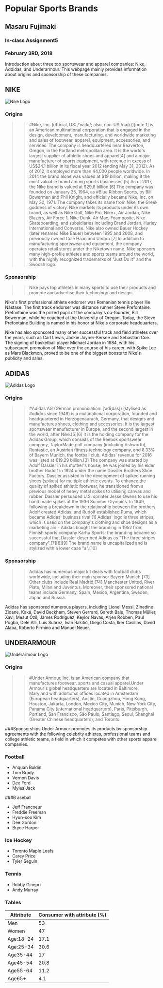 # Popular Sports Brands 
## Masaru Fujimaki
### In-class Assignment5 
### February 3RD, 2018 

Introduction about three top sportswear and apparel companies: Nike, Addidas, and Underarmour. This webpage mainly provides information about origins and sponsorship of these companies. 

## NIKE
![Nike Logo](https://github.com/hzyjlb/inclass04-TOKYO/blob/master/media/nike_logo.png)

### Origins

>> #Nike, Inc. (official, US: /ˈnaɪki/; also, non-US /naɪk/)[note 1] is an American multinational corporation that is engaged in the design, development, manufacturing, and worldwide marketing and sales of footwear, apparel, equipment, accessories, and services. The company is headquartered near Beaverton, Oregon, in the Portland metropolitan area. It is the world's largest supplier of athletic shoes and apparel[4] and a major manufacturer of sports equipment, with revenue in excess of US$24.1 billion in its fiscal year 2012 (ending May 31, 2012). As of 2012, it employed more than 44,000 people worldwide. In 2014 the brand alone was valued at $19 billion, making it the most valuable brand among sports businesses.[5] As of 2017, the Nike brand is valued at $29.6 billion.[6]
The company was founded on January 25, 1964, as #Blue Ribbon Sports, by Bill Bowerman and Phil Knight, and officially became Nike, Inc. on May 30, 1971. The company takes its name from Nike, the Greek goddess of victory. Nike markets its products under its own brand, as well as Nike Golf, Nike Pro, Nike+, Air Jordan, Nike Blazers, Air Force 1, Nike Dunk, Air Max, Foamposite, Nike Skateboarding, and subsidiaries including Brand Jordan, Hurley International and Converse. Nike also owned Bauer Hockey (later renamed Nike Bauer) between 1995 and 2008, and previously owned Cole Haan and Umbro.[7] In addition to manufacturing sportswear and equipment, the company operates retail stores under the Niketown name. Nike sponsors many high-profile athletes and sports teams around the world, with the highly recognized trademarks of "Just Do It" and the Swoosh logo.

### Sponsorship 
>>Nike pays top athletes in many sports to use their products and promote and advertise their technology and design.

Nike's first professional athlete endorser was Romanian tennis player Ilie Năstase. The first track endorser was distance runner Steve Prefontaine. Prefontaine was the prized pupil of the company's co-founder, Bill Bowerman, while he coached at the University of Oregon. Today, the Steve Prefontaine Building is named in his honor at Nike's corporate headquarters.

Nike has also sponsored many other successful track and field athletes over the years, such as Carl Lewis, Jackie Joyner-Kersee and Sebastian Coe. The signing of basketball player Michael Jordan in 1984, with his subsequent promotion of Nike over the course of his career, with Spike Lee as Mars Blackmon, proved to be one of the biggest boosts to Nike's publicity and sales.

## ADIDAS
![Adidas Logo](https://github.com/hzyjlb/inclass04-TOKYO/blob/master/media/adidas_logo.png)

### Origins
>> #Adidas AG (German pronunciation: [ˈadiˌdas]) (stylised as #ɑdidɑs since 1949) is a multinational corporation, founded and headquartered in Herzogenaurach, Germany, that designs and manufactures shoes, clothing and accessories. It is the largest sportswear manufacturer in Europe, and the second largest in the world, after Nike.[5][6] It is the holding company for the Adidas Group, which consists of the Reebok sportswear company, TaylorMade golf company (including Ashworth), Runtastic, an Austrian fitness technology company, and 8.33% of Bayern Munich, the football club. Adidas' revenue for 2016 was listed at €19.29 billion.[3]
The company was started by Adolf Dassler in his mother's house; he was joined by his elder brother Rudolf in 1924 under the name Dassler Brothers Shoe Factory. Dassler assisted in the development of spiked running shoes (spikes) for multiple athletic events. To enhance the quality of spiked athletic footwear, he transitioned from a previous model of heavy metal spikes to utilising canvas and rubber. Dassler persuaded U.S. sprinter Jesse Owens to use his hand made spikes at the 1936 Summer Olympics. In 1949, following a breakdown in the relationship between the brothers, Adolf created Adidas, and Rudolf established Puma, which became Adidas' business rival.[1]
Adidas' logo is three stripes, which is used on the company's clothing and shoe designs as a marketing aid - Adidas bought the branding in 1952 from Finnish sports company Karhu Sports; the branding became so successful that Dassler described Adidas as "The three stripes company".[7][8][9] The brand name is uncapitalized and is stylized with a lower case "a".[10]

### Sponsorship
>>Adidas has numerous major kit deals with football clubs worldwide, including their main sponsor Bayern Munich.[73] Other clubs include Real Madrid,[74] Manchester United, River Plate, Milan and Juventus. Moreover, their sponsored national teams include Germany, Spain, Mexico, Argentina, Sweden, Japan and Russia.

Adidas has sponsored numerous players, including Lionel Messi, Zinedine Zidane, Kaká, David Beckham, Steven Gerrard, Gareth Bale, Thomas Müller, Xavi, Mesut Özil, James Rodríguez, Keylor Navas, Arjen Robben, Paul Pogba, Dele Alli, Luis Suárez, Ivan Rakitić, Diego Costa, Iker Casillas, David Alaba, Roberto Firmino and Manuel Neuer.

## UNDERARMOUR
![Underarmour Logo](https://github.com/hzyjlb/inclass04-TOKYO/blob/master/media/underarmour_logo.png)

### Origins

>> #Under Armour, Inc. is an American company that manufactures footwear, sports and casual apparel.Under Armour's global headquarters are located in Baltimore, Maryland with additional offices located in Amsterdam (European headquarters), Austin, Guangzhou, Hong Kong, Houston, Jakarta, London, Mexico City, Munich, New York City, Panama City (international headquarters), Paris, Pittsburgh, Portland, San Francisco, São Paulo, Santiago, Seoul, Shanghai (Greater Chinese headquarters), and Toronto. 

###Sponsorships
Under Armour promotes its products by sponsorship agreements with the following celebrity athletes, professional teams and college athletic teams, a field in which it competes with other sports apparel companies.

### Football 
+  Anquan Boldin 
+   Tom Brady
+   Vernon Davis
+   Dee Ford
+  Myles Jack

###B aseball 
+  Jeff Francoeur
+   Freddie Freeman
+  Hyun-soo Kim
+   Dee Gordon
+   Bryce Harper

### Ice Hockey 
+   Toronto Maple Leafs
+    Carey Price
+   Tyler Seguin

### Tennis 
+  Robby Ginepri
+  Andy Murray

### Tables

| Attribute | Consumer with attribute (%)|
| ------ | ----------- |
| Men | 53 |
| Women| 47|
| Age:18-24 | 17.1|
| Age:25-34| 30.6|
|Age35-44|17|
|Age45-54|20.8|
|Age55-64|11.2|
|Age65+|4.1|
